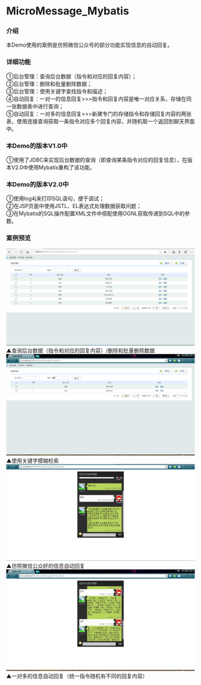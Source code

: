 # MicroMessage_Mybatis
### 介绍<br>
本Demo使用的案例是仿照微信公众号的部分功能实现信息的自动回复。<br>
### 详细功能<br>
①后台管理：查询后台数据（指令和对应的回复内容）；<br>
②后台管理：删除和批量删除数据；<br>
③后台管理：使用关键字查找指令和描述；<br>
④自动回复：一对一的信息回复>>>指令和回复内容是唯一对应关系，存储在同一张数据表中进行查询；<br>
⑤自动回复：一对多的信息回复>>>新建专门的存储指令和存储回复内容的两张表，使用连接查询获取一条指令对应多个回复内容，并随机取一个返回到聊天界面中。<br>
### 本Demo的版本V1.0中<br>
①使用了JDBC来实现后台数据的查询（即查询某条指令对应的回复信息），在版本V2.0中使用Mybatis重构了该功能。<br>
### 本Demo的版本V2.0中<br>
①使用log4j来打印SQL语句，便于调试；<br>
②在JSP页面中使用JSTL、EL表达式处理数据获取问题；<br>
③在Mybatis的SQL操作配置XML文件中搭配使用OGNL获取传递到SQL中的参数。<br>
### 案例预览<br>
![](https://github.com/SeanChough/MicroMessage_Mybatis/blob/master/Mybatis1.png) <br> 
▲查询后台数据（指令和对应的回复内容）/删除和批量删除数据<br>
![](https://github.com/SeanChough/MicroMessage_Mybatis/blob/master/%E6%A3%80%E7%B4%A2.png)<br> 
▲使用关键字模糊检索<br>
![](https://github.com/SeanChough/MicroMessage_Mybatis/blob/master/%E8%87%AA%E5%8A%A8%E5%9B%9E%E5%A4%8D.png)<br>
▲仿照微信公众好的信息自动回复<br>
![](https://github.com/SeanChough/MicroMessage_Mybatis/blob/master/%E4%B8%80%E5%AF%B9%E5%A4%9A%E7%9A%84%E5%9B%9E%E5%A4%8D.png)<br>
▲一对多的信息自动回复（统一指令随机有不同的回复内容）
